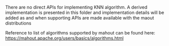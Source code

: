 There are no direct APIs for implementing KNN algorithm. A derived implementation is presented in this folder and  implementation details will be added as and when supporting APIs are made available with the maout distributions

Reference to list of algorithms supported by mahout can be found here:
https://mahout.apache.org/users/basics/algorithms.html
